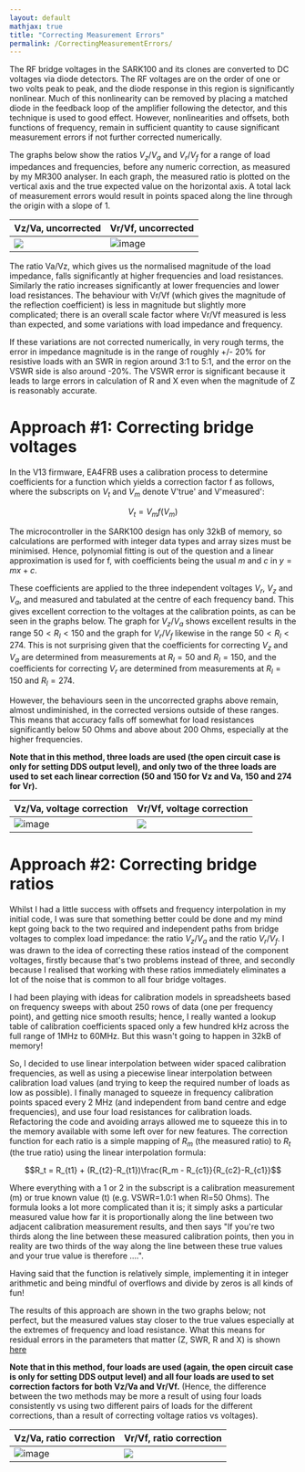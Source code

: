 ```yaml
---
layout: default
mathjax: true
title: "Correcting Measurement Errors"
permalink: /CorrectingMeasurementErrors/
---
```


The RF bridge voltages in the SARK100 and its clones are converted to DC voltages via diode detectors. The RF voltages are on the order of one or two volts peak to peak, and the diode response in this region is significantly nonlinear. Much of this nonlinearity can be removed by placing a matched diode in the feedback loop of the amplifier following the detector, and this technique is used to good effect. However, nonlinearities and offsets, both functions of frequency, remain in sufficient quantity to cause significant measurement errors if not further corrected numerically. 

The graphs below show the ratios $V_z/V_a$ and $V_r/V_f$ for a range of load impedances and frequencies, before any numeric correction, as measured by my MR300 analyser. In each graph, the measured ratio is plotted on the vertical axis and the true expected value on the horizontal axis. A total lack of measurement errors would result in points spaced along the line through the origin with a slope of 1.

|Vz/Va, uncorrected|Vr/Vf, uncorrected|
|-------|-------|
|![](https://g1ojs.github.io/G1OJS-MR300-SARK100-Firmware/assets/img/VzVa%20Uncorrected%20vs%20Expected%20V13.PNG)|![image](https://g1ojs.github.io/G1OJS-MR300-SARK100-Firmware/assets/img/VrVf%20Uncorrected%20vs%20Expected%20V13.PNG)|



The ratio Va/Vz, which gives us the normalised magnitude of the load impedance, falls significantly at higher frequencies and load resistances. Similarly the ratio increases significantly at lower frequencies and lower load resistances. The behaviour with Vr/Vf (which gives the magnitude of the reflection coefficient) is less in magnitude but slightly more complicated; there is an overall scale factor where Vr/Vf measured is less than expected, and some variations with load impedance and frequency.

If these variations are not corrected numerically, in very rough terms, the error in impedance magnitude is in the range of roughly +/- 20% for resistive loads with an SWR in region around 3:1 to 5:1, and the error on the VSWR side is also around -20%. The VSWR error is significant because it leads to large errors in calculation of R and X even when the magnitude of Z is reasonably accurate.

# Approach #1: Correcting bridge voltages
In the V13 firmware, EA4FRB uses a calibration process to determine coefficients for a function which yields a correction factor f as follows, where the subscripts on $V_t$ and $V_m$ denote V'true' and V'measured':

$$ V_t = V_m f(V_m)$$

The microcontroller in the SARK100 design has only 32kB of memory, so calculations are performed with integer data types and array sizes must be minimised. Hence, polynomial fitting is out of the question and a linear approximation is used for f, with coefficients being the usual $m$ and $c$ in $y=mx+c$. 

These coefficients are applied to the three independent voltages $V_r$, $V_z$ and $V_a$, and measured and tabulated at the centre of each frequency band. This gives excellent correction to the voltages at the calibration points, as can be seen in the graphs below. The graph for $V_z/V_a$ shows excellent results in the range $50<R_l<150$ and the graph for $V_r/V_f$ likewise in the range $50<R_l<274$. This is not surprising given that the coefficients for correcting $V_z$ and $V_a$ are determined from measurements at $R_l = 50$ and $R_l = 150$, and the coefficients for correcting $V_r$ are determined from measurements at $R_l = 150$ and $R_l = 274$. 

However, the behaviours seen in the uncorrected graphs above remain, almost undiminished, in the corrected versions outside of these ranges. This means that accuracy falls off somewhat for load resistances significantly below 50 Ohms and above about 200 Ohms, especially at the higher frequencies.

**Note that in this method, three loads are used (the open circuit case is only for setting DDS output level), and only two of the three loads are used to set each linear correction (50 and 150 for Vz and Va, 150 and 274 for Vr).**

|Vz/Va, voltage correction|Vr/Vf, voltage correction|
|-------|-------|
|![image](https://g1ojs.github.io/G1OJS-MR300-SARK100-Firmware/assets/img/VzVa%20Corrected%20vs%20Expected%20V13.PNG) | ![](https://g1ojs.github.io/G1OJS-MR300-SARK100-Firmware/assets/img/VrVf%20Corrected%20vs%20Expected%20V13.PNG)|

# Approach #2: Correcting bridge ratios
Whilst I had a little success with offsets and frequency interpolation in my initial code, I was sure that something better could be done and my mind kept going back to the two required and independent paths from bridge voltages to complex load impedance: the ratio $V_z/V_a$ and the ratio $V_r/V_f$. I was drawn to the idea of correcting these ratios instead of the component voltages, firstly because that's two problems instead of three, and secondly because I realised that working with these ratios immediately eliminates a lot of the noise that is common to all four bridge voltages.

I had been playing with ideas for calibration models in spreadsheets based on frequency sweeps with about 250 rows of data (one per frequency point), and getting nice smooth results; hence, I really wanted a lookup table of calibration coefficients spaced only a few hundred kHz across the full range of 1MHz to 60MHz. But this wasn't going to happen in 32kB of memory! 

So, I decided to use linear interpolation between wider spaced calibration frequencies, as well as using a piecewise linear interpolation between calibration load values (and trying to keep the required number of loads as low as possible). I finally managed to squeeze in frequency calibration points spaced every 2 MHz (and independent from band centre and edge frequencies), and use four load resistances for calibration loads. Refactoring the code and avoiding arrays allowed me to squeeze this in to the memory available with some left over for new features. The correction function for each ratio is a simple mapping of $R_m$ (the measured ratio) to $R_t$ (the true ratio) using the linear interpolation formula: 

$$R_t = R_{t1} + (R_{t2}-R_{t1})\frac{R_m - R_{c1}}{R_{c2}-R_{c1}}$$ 

Where everything with a 1 or 2 in the subscript is a calibration measurement (m) or true known value (t) (e.g. VSWR=1.0:1 when Rl=50 Ohms). The formula looks a lot more complicated than it is; it simply asks a particular measured value how far it is proportionally along the line between two adjacent calibration measurement results, and then says "If you're two thirds along the line between these measured calibration points, then you in reality are two thirds of the way along the line between these true values and your true value is therefore ....". 

Having said that the function is relatively simple, implementing it in integer arithmetic and being mindful of overflows and divide by zeros is all kinds of fun!

The results of this approach are shown in the two graphs below; not perfect, but the measured values stay closer to the true values especially at the extremes of frequency and load resistance. What this means for residual errors in the parameters that matter (Z, SWR, R and X) is shown [here](https://g1ojs.github.io/G1OJS-MR300-SARK100-Firmware/Improved-Accuracy/)

**Note that in this method, four loads are used (again, the open circuit case is only for setting DDS output level) and all four loads are used to set correction factors for both Vz/Va and Vr/Vf.** (Hence, the difference between the two methods may be more a result of using four loads consistently vs using two different pairs of loads for the different corrections, than a result of correcting voltage ratios vs voltages).

|Vz/Va, ratio correction|Vr/Vf, ratio correction|
|-------|-------|
|![image](https://g1ojs.github.io/G1OJS-MR300-SARK100-Firmware/assets/img/VzVa%20Corrected%20vs%20Expected%20V1.0.PNG) | ![](https://g1ojs.github.io/G1OJS-MR300-SARK100-Firmware/assets/img/VrVf%20Corrected%20vs%20Expected%20V1.0.PNG)|





